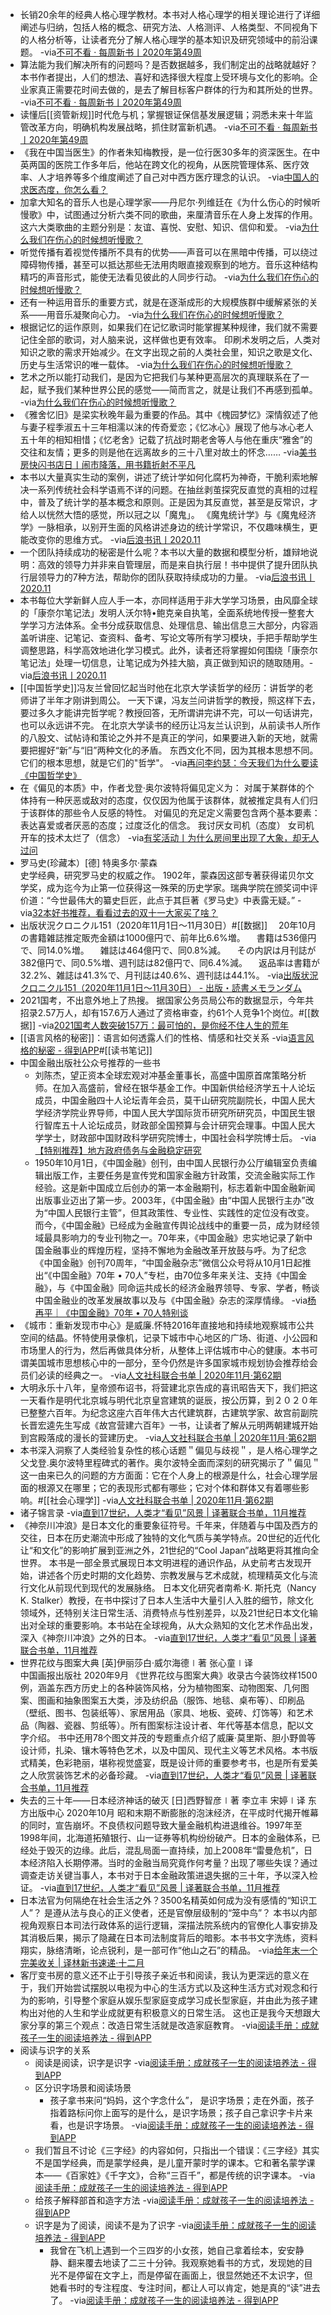 - 长销20余年的经典人格心理学教材。本书对人格心理学的相关理论进行了详细阐述与归纳，包括人格的概念、研究方法、人格测评、人格类型、不同视角下的人格分析等，让读者充分了解人格心理学的基本知识及研究领域中的前沿课题。
  -via[不可不看 · 每周新书丨2020年第49周](https://mp.weixin.qq.com/s?__biz=MjM5NzUzODI1Mg==&mid=2652635865&idx=2&sn=b514ec083b713d3d24aee3aa5046e9b3&chksm=bd30d27a8a475b6c1b2ff71b257377a81d3f583a704ee2ac493dcf0c09f44745cc86d32b0c50)
- 算法能为我们解决所有的问题吗？是否数据越多，我们制定出的战略就越好？本书作者提出，人们的想法、喜好和选择很大程度上受环境与文化的影响。企业家真正需要花时间去做的，是去了解目标客户群体的行为和其所处的世界。
  -via[不可不看 · 每周新书丨2020年第49周](https://mp.weixin.qq.com/s?__biz=MjM5NzUzODI1Mg==&mid=2652635865&idx=2&sn=b514ec083b713d3d24aee3aa5046e9b3&chksm=bd30d27a8a475b6c1b2ff71b257377a81d3f583a704ee2ac493dcf0c09f44745cc86d32b0c50)
- 读懂后[[资管新规]]时代危与机；掌握银证保信基发展逻辑；洞悉未来十年监管改革方向，明确机构发展战略，抓住财富新机遇。
  -via[不可不看 · 每周新书丨2020年第49周](https://mp.weixin.qq.com/s?__biz=MjM5NzUzODI1Mg==&mid=2652635865&idx=2&sn=b514ec083b713d3d24aee3aa5046e9b3&chksm=bd30d27a8a475b6c1b2ff71b257377a81d3f583a704ee2ac493dcf0c09f44745cc86d32b0c50)
- 《我在中国当医生》的作者朱知梅教授，是一位行医30多年的资深医生。在中英两国的医院工作多年后，他站在跨文化的视角，从医院管理体系、医疗效率、人才培养等多个维度阐述了自己对中西方医疗理念的认识。
  -via[中国人的求医态度，你怎么看？](https://mp.weixin.qq.com/s?__biz=MjM5NzUzODI1Mg==&mid=2652635814&idx=2&sn=cb06a4459fde82fb0ee012310ad98276&chksm=bd30d2058a475b13412909f77f7025dfd84aea6439af35f13533d9eee9793397d5d3afa1126c)
- 加拿大知名的音乐人也是心理学家——丹尼尔·列维廷在《为什么伤心的时候听慢歌》中，试图通过分析六类不同的歌曲，来厘清音乐在人身上发挥的作用。
  这六大类歌曲的主题分别是：友谊、喜悦、安慰、知识、信仰和爱。
  -via[为什么我们在伤心的时候想听慢歌？](https://mp.weixin.qq.com/s?__biz=MzA4NzAxMjQyMg==&mid=2650089619&idx=1&sn=1ccc4c982088c54a40f6c6bc7b60b90f&chksm=883e6dbabf49e4ac1f6317e01e2884a94bbdea97531fef95b2d5537e0df3aabd0df7e1f698c3)
- 听觉传播有着视觉传播所不具有的优势——声音可以在黑暗中传播，可以绕过障碍物传播，甚至可以抵达那些无法用肉眼直接观察到的地方。音乐这种结构精巧的声音形式，能使无法看见彼此的人同步行动。
  -via[为什么我们在伤心的时候想听慢歌？](https://mp.weixin.qq.com/s?__biz=MzA4NzAxMjQyMg==&mid=2650089619&idx=1&sn=1ccc4c982088c54a40f6c6bc7b60b90f&chksm=883e6dbabf49e4ac1f6317e01e2884a94bbdea97531fef95b2d5537e0df3aabd0df7e1f698c3)
- 还有一种运用音乐的重要方式，就是在逐渐成形的大规模族群中缓解紧张的关系——用音乐凝聚向心力。
  -via[为什么我们在伤心的时候想听慢歌？](https://mp.weixin.qq.com/s?__biz=MzA4NzAxMjQyMg==&mid=2650089619&idx=1&sn=1ccc4c982088c54a40f6c6bc7b60b90f&chksm=883e6dbabf49e4ac1f6317e01e2884a94bbdea97531fef95b2d5537e0df3aabd0df7e1f698c3)
- 根据记忆的运作原则，如果我们在记忆歌词时能掌握某种规律，我们就不需要记住全部的歌词，对人脑来说，这样做也更有效率。
  印刷术发明之后，人类对知识之歌的需求开始减少。在文字出现之前的人类社会里，知识之歌是文化、历史与生活常识的唯一载体。
  -via[为什么我们在伤心的时候想听慢歌？](https://mp.weixin.qq.com/s?__biz=MzA4NzAxMjQyMg==&mid=2650089619&idx=1&sn=1ccc4c982088c54a40f6c6bc7b60b90f&chksm=883e6dbabf49e4ac1f6317e01e2884a94bbdea97531fef95b2d5537e0df3aabd0df7e1f698c3)
- 艺术之所以能打动我们，是因为它把我们与某种更高层次的真理联系在了一起，赋予我们某种世界公民的感觉——简而言之，就是让我们不再感到孤单。
  -via[为什么我们在伤心的时候想听慢歌？](https://mp.weixin.qq.com/s?__biz=MzA4NzAxMjQyMg==&mid=2650089619&idx=1&sn=1ccc4c982088c54a40f6c6bc7b60b90f&chksm=883e6dbabf49e4ac1f6317e01e2884a94bbdea97531fef95b2d5537e0df3aabd0df7e1f698c3)
- 《雅舍忆旧》是梁实秋晚年最为重要的作品。其中《槐园梦忆》深情叙述了他与妻子程季淑五十三年相濡以沫的传奇爱恋；《忆冰心》展现了他与冰心老人五十年的相知相惜；《忆老舍》记载了抗战时期老舍等人与他在重庆“雅舍”的交往和友情；更多的则是他在远离故乡的三十八里对故土的怀念……
  -via[美书房快闪书店日丨闹市降落，用书籍折射不平凡](https://mp.weixin.qq.com/s?__biz=MzA4NzAxMjQyMg==&mid=2650089720&idx=3&sn=08642579565cdf20a4721f15b04a53b9&chksm=883e6dd1bf49e4c7d921e44fb82adbe1f628a2a2262621b49b2150ac025537506fef8dc10ce6)
- 本书以大量真实生动的案例，讲述了统计学如何化腐朽为神奇，干脆利索地解决一系列传统社会科学语焉不详的问题。在抽丝剥茧探究反直觉的真相的过程中，普及了统计学的基本概念和原则。正是因为其反直觉，甚至是反常识，才给人以恍然大悟的感觉，所以冠之以「魔鬼」。
  《魔鬼统计学》与《魔鬼经济学》一脉相承，以别开生面的风格讲述身边的统计学常识，不仅趣味横生，更能改变你的思维方式。
  -via[后浪书讯丨2020.11](https://mp.weixin.qq.com/s?__biz=MzA4NzAxMjQyMg==&mid=2650089465&idx=3&sn=853b4445a6129a1f10cff8f6a86d2d36&chksm=883e62d0bf49ebc6c367a23cf0cdfc2e4fb7a17f668bf3cf1418e9b86f20d1a7ceaa0b122d83)
- 一个团队持续成功的秘密是什么呢？本书以大量的数据和模型分析，雄辩地说明：高效的领导力并非来自管理层，而是来自执行层！书中提供了提升团队执行层领导力的7种方法，帮助你的团队获取持续成功的力量。
  -via[后浪书讯丨2020.11](https://mp.weixin.qq.com/s?__biz=MzA4NzAxMjQyMg==&mid=2650089465&idx=3&sn=853b4445a6129a1f10cff8f6a86d2d36&chksm=883e62d0bf49ebc6c367a23cf0cdfc2e4fb7a17f668bf3cf1418e9b86f20d1a7ceaa0b122d83)
- 本书每位大学新鲜人应人手一本，亦同样适用于非大学学习场景，由风靡全球的「康奈尔笔记法」发明人沃尔特•鲍克亲自执笔，全面系统地传授一整套大学学习方法体系。全书分成获取信息、处理信息、输出信息三大部分，内容涵盖听讲座、记笔记、查资料、备考、写论文等所有学习模块，手把手帮助学生调整思路，科学高效地进化学习模式。此外，读者还将掌握如何围绕「康奈尔笔记法」处理一切信息，让笔记成为外挂大脑，真正做到知识的随取随用。-via[后浪书讯丨2020.11](https://mp.weixin.qq.com/s?__biz=MzA4NzAxMjQyMg==&mid=2650089465&idx=3&sn=853b4445a6129a1f10cff8f6a86d2d36&chksm=883e62d0bf49ebc6c367a23cf0cdfc2e4fb7a17f668bf3cf1418e9b86f20d1a7ceaa0b122d83)
- [[中国哲学史]]冯友兰曾回忆起当时他在北京大学读哲学的经历：讲哲学的老师讲了半年才刚讲到周公。
   一天下课，冯友兰问讲哲学的教授，照这样下去，要过多久才能讲完哲学呢？教授回答，无所谓讲完讲不完，可以一句话讲完，也可以永远讲不完。
  在北京大学读书的经历让冯友兰认识到，从前读书人所作的八股文、试帖诗和策论之外并不是真正的学问，如果要进入新的天地，就需要把握好“新”与“旧”两种文化的矛盾。
  东西文化不同，因为其根本思想不同。它们的根本思想，就是它们的"哲学"。
  -via[再问李约瑟：今天我们为什么要读《中国哲学史》](https://mp.weixin.qq.com/s?__biz=MzA4NzAxMjQyMg==&mid=2650089517&idx=2&sn=8a30b9739cffab43ad951cc06b1cd8a0&chksm=883e6d04bf49e4128e2639beaaf3fc2099751c1ab54a3b6f78be3b44acbd633bd437f14188cc)
- 在《偏见的本质》中，作者戈登·奥尔波特将偏见定义为：
  对属于某群体的个体持有一种厌恶或敌对的态度，仅仅因为他属于该群体，就被推定具有人们归于该群体的那些令人反感的特性。
  对偏见的充足定义需要包含两个基本要素：
  表达喜爱或者厌恶的态度；过度泛化的信念。
  我讨厌女司机（态度）
  女司机开车的技术太烂了（信念）
  -via[有奖活动丨为什么房间里出现了大象，却无人过问](https://mp.weixin.qq.com/s?__biz=MzA4NzAxMjQyMg==&mid=2650089517&idx=1&sn=dde7977b5750af1eac3a361ec316bc67&chksm=883e6d04bf49e412519fbd77b8fe72e5e46d1a7e358b2245bb6b12c962e218a432a4fa170d3c)
- 罗马史(珍藏本）[德] 特奥多尔·蒙森  
  史学经典，研究罗马史的权威之作。
  1902年，蒙森因这部专著获得诺贝尔文学奖，成为迄今为止第一位获得这一殊荣的历史学家。瑞典学院在颁奖词中评价道：“今世最伟大的纂史巨匠，此点于其巨著《罗马史》中表露无疑。”
  -via[32本好书推荐，看看过去的双十一大家买了啥？](https://mp.weixin.qq.com/s?__biz=MjM5NTY1OTI0MQ==&mid=2651137503&idx=1&sn=800f152d54d72d8f8bb9e651cdcba329&chksm=bd04a9598a73204f36a2b4ce58c26ec0cba211e14b87e7c47eaac7e632d55d43557ca7267abb)
- 出版状況クロニクル151（2020年11月1日～11月30日）#[[数据]]
  　20年10月の書籍雑誌推定販売金額は1000億円で、前年比6.6%増。
  　書籍は536億円で、同14.0%増。
  　雑誌は464億円で、同0.8%減。
  　その内訳は月刊誌が382億円で、同0.5%増、週刊誌は82億円で、同6.4%減。
  　返品率は書籍が32.2%、雑誌は41.3%で、月刊誌は40.6%、週刊誌は44.1%。
  -via[出版状況クロニクル151（2020年11月1日～11月30日） - 出版・読書メモランダム](https://odamitsuo.hatenablog.com/entry/2020/12/01/000000)
- 2021国考，不出意外地上了热搜。
  据国家公务员局公布的数据显示，今年共招录2.57万人，却有157.6万人通过了资格审查，约61个人竞争1个岗位。#[[数据]]
  -via[2021国考人数突破157万：最可怕的，是你经不住人生的荒年](https://mp.weixin.qq.com/s?__biz=MzI2NjAzNzA4OQ==&mid=2649902289&idx=1&sn=faf275b3bc8a60dbf782d89fb6838b26&chksm=f292dedfc5e557c921858c0a4a8579d923054dd4040e586d2055d6758be1f8c4feb601b09d44)
- [[语言风格的秘密]]：语言如何透露人们的性格、情感和社交关系
  -via[语言风格的秘密 - 得到APP](https://www.dedao.cn/reader?id=pqvNQ1KRJa7EmgG8MPKrzykNVbDpBWZPj6wQA1xO54nlvZq296YodejLXVJE5eAd)#[[读书笔记]]
- 中国金融出版社公众号推荐的一些书
    - 刘陈杰，望正资本全球宏观对冲基金董事长，高盛中国原首席策略分析师。在加入高盛前，曾经在银华基金工作。中国新供给经济学五十人论坛成员，中国金融四十人论坛青年会员，莫干山研究院副院长，中国人民大学经济学院业界导师，中国人民大学国际货币研究所研究员，中国民生银行智库五十人论坛成员，财政部全国预算与会计研究会理事。中国人民大学学士，财政部中国财政科学研究院博士，中国社会科学院博士后。
      -via[【特别推荐】地方政府债务与金融稳定研究](https://mp.weixin.qq.com/s?__biz=MjM5MDAzMTQ1Mg==&mid=2650734980&idx=4&sn=da565f3488d97d7fc8124ef2722d4b8a&chksm=be40aab7893723a1114fce61171190f1df6db9c35c12e36ff4a7ea5331213701555504dd4f04)
    - 1950年10月1日，《中国金融》创刊，由中国人民银行办公厅编辑室负责编辑出版工作，主要任务是宣传党和国家金融方针政策，交流金融实际工作经验。这是新中国成立后创办的第一本金融期刊，标志着新中国金融新闻出版事业迈出了第一步。2003年，《中国金融》由“中国人民银行主办”改为“中国人民银行主管”，但其政策性、专业性、实践性的定位没有改变。而今，《中国金融》已经成为金融宣传舆论战线中的重要一员，成为财经领域最具影响力的专业刊物之一。70年来，《中国金融》忠实地记录了新中国金融事业的辉煌历程，坚持不懈地为金融改革开放鼓与呼。为了纪念《中国金融》创刊70周年，“中国金融杂志”微信公众号将从10月1日起推出“《中国金融》70年 • 70人”专栏，由70位多年来关注、支持《中国金融》，与《中国金融》同命运共成长的经济金融界领导、专家、学者，畅谈中国金融业的改革发展故事以及与《中国金融》杂志的深厚情缘。
      -via[杨再平｜《中国金融》70年 • 70人特别谈](https://mp.weixin.qq.com/s?__biz=MjM5MDAzMTQ1Mg==&mid=2650735215&idx=5&sn=4345a6e57c6f78184f3605e9794ad5d4&chksm=be40a95c8937204a15a9c77626718968a59138e75b952250f1c3173afa6bd702c696e5dde9aa)
- 《城市：重新发现市中心》是威廉.怀特2016年直接地和持续地观察城市公共空间的结晶。怀特使用录像机，记录下城市中心地区的广场、街道、小公园和市场里人的行为，然后再做具体分析，从整体上评估城市中心的健康。本书可谓美国城市思想核心中的一部分，至今仍然是许多国家城市规划协会推荐给会员们必读的经典之一。
  -via[人文社科联合书单 | 2020年11月·第62期](https://mp.weixin.qq.com/s?__biz=MjM5MzE4MTE0MQ==&mid=2652864734&idx=2&sn=36316b9d5210ce644ef3b43bf17c4ff2&chksm=bd71dc648a0655722c77a6ba3fb5e8165ef150ea3a323abcf6d5863a7a5bf265973a68e20dad)
- 大明永乐十八年，皇帝颁布诏书，将营建北京告成的喜讯昭告天下，我们把这一天看作是明代北京城与明代北京皇宫建筑的诞辰，按公历算，到２０２０年已整整六百年。为纪念这座六百年伟大古代建筑群，古建筑学家、故宫前副院长晋宏逵先生写成《故宫营建六百年》一书，让读者了解从元明两朝建城开始到宫殿落成的漫长的营建历史。
  -via[人文社科联合书单 | 2020年11月·第62期](https://mp.weixin.qq.com/s?__biz=MjM5MzE4MTE0MQ==&mid=2652864734&idx=2&sn=36316b9d5210ce644ef3b43bf17c4ff2&chksm=bd71dc648a0655722c77a6ba3fb5e8165ef150ea3a323abcf6d5863a7a5bf265973a68e20dad)
- 本书深入洞察了人类经验复杂性的核心话题＂偏见与歧视＂，是人格心理学之父戈登.奥尔波特里程碑式的著作。奥尔波特全面而深刻的研究揭示了＂偏见＂这一由来已久的问题的方方面面：它在个人身上的根源是什么，社会心理学层面的根源又在哪里；它的表现形式都有哪些；它对个体和群体又有着哪些影响。#[[社会心理学]]
  -via[人文社科联合书单 | 2020年11月·第62期](https://mp.weixin.qq.com/s?__biz=MjM5MzE4MTE0MQ==&mid=2652864734&idx=2&sn=36316b9d5210ce644ef3b43bf17c4ff2&chksm=bd71dc648a0655722c77a6ba3fb5e8165ef150ea3a323abcf6d5863a7a5bf265973a68e20dad)
- 诸子锦言录
  -via[直到17世纪，人类才“看见”风景 | 译著联合书单，11月推荐](https://mp.weixin.qq.com/s?__biz=MjM5OTQyMjEwMQ==&mid=2655936318&idx=2&sn=8606f7855e81364f77952972d49c6ef5&chksm=bc814ec48bf6c7d2932d04d05eb51c46192803e980cccde22b2bc88eb54ede1815a4a1cbc6e9)
- 《神奈川冲浪》是日本文化的重要象征符号。千年来，伴随着与中国及西方的交往，日本在历史潮流中形成了独特的文化气质与美学特点。20世纪的近代化让“和文化”的影响扩展到亚洲之外，21世纪的“Cool Japan”战略更将其推向全世界。
  本书是一部全景式展现日本文明进程的通识作品，从史前考古发现开始，讲述各个历史时期的文化趋势、宗教发展与艺术成就，梳理精英文化与流行文化从前现代到现代的发展脉络。
  日本文化研究者南希·K. 斯托克（Nancy K. Stalker）教授，在书中探讨了日本人生活中大量引人入胜的细节，除文化领域外，还特别关注日常生活、消费特点与性别差异，以及21世纪日本文化输出对全球的重要影响。本书站在全球视角，从大众熟知的文化艺术作品出发，深入《神奈川冲浪》之外的日本。
  -via[直到17世纪，人类才“看见”风景 | 译著联合书单，11月推荐](https://mp.weixin.qq.com/s?__biz=MjM5OTQyMjEwMQ==&mid=2655936318&idx=2&sn=8606f7855e81364f77952972d49c6ef5&chksm=bc814ec48bf6c7d2932d04d05eb51c46192803e980cccde22b2bc88eb54ede1815a4a1cbc6e9)
- 世界花纹与图案大典
  [英]伊丽莎白·威尔海德∣著  张心童∣译   
  中国画报出版社
  2020年9月
  《世界花纹与图案大典》收录古今装饰纹样1500例，涵盖东西方历史上的各种装饰风格，分为植物图案、动物图案、几何图案、图画和抽象图案五大类，涉及纺织品（服饰、地毯、桌布等）、印刷品（壁纸、图书、包装纸等）、家居用品（家具、地板、瓷砖、灯饰等）和艺术品（陶器、瓷器、剪纸等）。所有图案标注设计者、年代等基本信息，配以文字介绍。
  书中还用78个图文并茂的专题重点介绍了威廉·莫里斯、胆小野兽等设计师，扎染、镶木等特色艺术，以及中国风、现代主义等艺术风格。本书版式精美，色彩艳丽，堪称视觉盛宴，既是设计师的重要参考书，也是所有爱美之人欣赏装饰艺术的必备珍藏。
  -via[直到17世纪，人类才“看见”风景 | 译著联合书单，11月推荐](https://mp.weixin.qq.com/s?__biz=MjM5OTQyMjEwMQ==&mid=2655936318&idx=2&sn=8606f7855e81364f77952972d49c6ef5&chksm=bc814ec48bf6c7d2932d04d05eb51c46192803e980cccde22b2bc88eb54ede1815a4a1cbc6e9)
- 失去的三十年——日本经济神话的破灭
  [日]西野智彦∣著  李立丰 宋婷∣译
  东方出版中心
  2020年10月
  昭和末期不断膨胀的泡沫经济，在平成时代揭开帷幕的同时，宣告崩坏。不良债权问题导致大量金融机构进退维谷。1997年至1998年间，北海道拓殖银行、山一证券等机构纷纷破产。日本的金融体系，已经处于毁灭的边缘。此后，混乱局面一直持续，加上2008年“雷曼危机”，日本经济陷入长期停滞。当时的金融当局究竟作何考量？出现了哪些失误？通过调查走访关键当事人，本书对于日本金融政策进退失据的三十年，予以深入检证。
  -via[直到17世纪，人类才“看见”风景 | 译著联合书单，11月推荐](https://mp.weixin.qq.com/s?__biz=MjM5OTQyMjEwMQ==&mid=2655936318&idx=2&sn=8606f7855e81364f77952972d49c6ef5&chksm=bc814ec48bf6c7d2932d04d05eb51c46192803e980cccde22b2bc88eb54ede1815a4a1cbc6e9)
- 日本法官为何隔绝在社会生活之外？3500名精英如何成为没有感情的“知识工人”？
  是遵从法与良心的正义使者，还是官僚层级制的“笼中鸟”？
  本书以内部视角观察日本司法行政体系的运行逻辑，深描法院系统内的官僚化人事安排及其消极后果，揭示了隐藏在日本司法制度背后的暗影。本书书文字洗练，资料翔实，脉络清晰，论点锐利，是一部可作“他山之石”的精品。
  -via[给年末一个完美收关 | 译林新书速递·十二月](https://mp.weixin.qq.com/s?__biz=MjM5OTQyMjEwMQ==&mid=2655935939&idx=1&sn=e6f50ecd562f44d92e89b0ecbdbb8867&chksm=bc814c398bf6c52f5cc456ac982ae2a0f9c4c3a1b311c5078ba3ea39dcfcc23e4a75bfc46126)
- 客厅变书房的意义还不止于引导孩子亲近书和阅读，我认为更深远的意义在于，我们开始尝试摆脱以电视为中心的生活方式以及这种生活方式对观念和行为的影响，引导整个家庭从娱乐型家庭变成学习成长型家庭，并由此为孩子建构出对他的人生和学业成就更有积极意义的日常生活。
  这也正是我今天想跟大家分享的第三个观点：改造日常生活就是改造家庭教育。
  -via[阅读手册：成就孩子一生的阅读培养法 - 得到APP](https://www.dedao.cn/reader?id=A1De6QkaNRMlK5yxrdmnEBXY97ZL23nxek0o6zvGDekj1QgA84VbpqJOPLgxEJlY)
- 阅读与识字的关系
    - 阅读是阅读，识字是识字
      -via[阅读手册：成就孩子一生的阅读培养法 - 得到APP](https://www.dedao.cn/reader?id=A1De6QkaNRMlK5yxrdmnEBXY97ZL23nxek0o6zvGDekj1QgA84VbpqJOPLgxEJlY)
    - 区分识字场景和阅读场景
        - 孩子拿书来问“妈妈，这个字念什么”，
          是识字场景；走在外面，孩子指着路标问你上面写的是什么，是识字场景；孩子自己拿识字卡片来看，也是识字场景。
          -via[阅读手册：成就孩子一生的阅读培养法 - 得到APP](https://www.dedao.cn/reader?id=A1De6QkaNRMlK5yxrdmnEBXY97ZL23nxek0o6zvGDekj1QgA84VbpqJOPLgxEJlY)
    - 我们暂且不讨论《三字经》的内容如何，只指出一个错误：《三字经》其实不是国学经典，而是蒙学经典，是儿童开蒙时学的课本。它和著名蒙学课本——《百家姓》《千字文》，合称“三百千”，都是传统的识字课本。
      -via[阅读手册：成就孩子一生的阅读培养法 - 得到APP](https://www.dedao.cn/reader?id=A1De6QkaNRMlK5yxrdmnEBXY97ZL23nxek0o6zvGDekj1QgA84VbpqJOPLgxEJlY)
    - 给孩子解释部首和造字方法
      -via[阅读手册：成就孩子一生的阅读培养法 - 得到APP](https://www.dedao.cn/reader?id=A1De6QkaNRMlK5yxrdmnEBXY97ZL23nxek0o6zvGDekj1QgA84VbpqJOPLgxEJlY)
    - 识字是为了阅读，阅读不是为了识字
      -via[阅读手册：成就孩子一生的阅读培养法 - 得到APP](https://www.dedao.cn/reader?id=A1De6QkaNRMlK5yxrdmnEBXY97ZL23nxek0o6zvGDekj1QgA84VbpqJOPLgxEJlY)
        - 我曾在飞机上遇到一个三四岁的小女孩，她自己拿着绘本，安安静静、翻来覆去地读了二三十分钟。我观察她看书的方式，发现她的目光不是停留在文字上，而是停留在画面上，很显然她还不太识字，但她看书时的专注程度、专注时间，都让人可以肯定，她是真的“读”进去了。
          -via[阅读手册：成就孩子一生的阅读培养法 - 得到APP](https://www.dedao.cn/reader?id=A1De6QkaNRMlK5yxrdmnEBXY97ZL23nxek0o6zvGDekj1QgA84VbpqJOPLgxEJlY)
